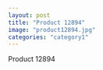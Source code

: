 ```yaml
---
layout: post
title: "Product 12894"
image: "product12894.jpg"
categories: "category1"
---
```

Product 12894
